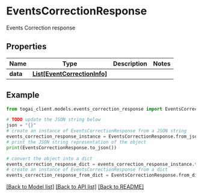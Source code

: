 # EventsCorrectionResponse

Events Correction response

## Properties

Name | Type | Description | Notes
------------ | ------------- | ------------- | -------------
**data** | [**List[EventCorrectionInfo]**](EventCorrectionInfo.md) |  | 

## Example

```python
from togai_client.models.events_correction_response import EventsCorrectionResponse

# TODO update the JSON string below
json = "{}"
# create an instance of EventsCorrectionResponse from a JSON string
events_correction_response_instance = EventsCorrectionResponse.from_json(json)
# print the JSON string representation of the object
print(EventsCorrectionResponse.to_json())

# convert the object into a dict
events_correction_response_dict = events_correction_response_instance.to_dict()
# create an instance of EventsCorrectionResponse from a dict
events_correction_response_from_dict = EventsCorrectionResponse.from_dict(events_correction_response_dict)
```
[[Back to Model list]](../README.md#documentation-for-models) [[Back to API list]](../README.md#documentation-for-api-endpoints) [[Back to README]](../README.md)


